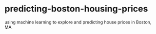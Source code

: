 # predicting-boston-housing-prices

using machine learning to explore and predicting house prices in Boston, MA
